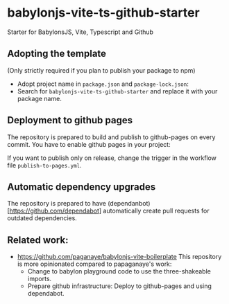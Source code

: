 # babylonjs-vite-ts-github-starter

Starter for BabylonsJS, Vite, Typescript and Github

## Adopting the template

(Only strictly required if you plan to publish your package to npm)
- Adopt project name in `package.json` and `package-lock.json`:
- Search for `babylonjs-vite-ts-github-starter` and replace it with your package name.

## Deployment to github pages
The repository is prepared to build and publish to github-pages on every commit.
You have to enable github pages in your project:

If you want to publish only on release, change the trigger in the workflow file `publish-to-pages.yml`.

## Automatic dependency upgrades
The repository is prepared to have (dependanbot)[https://github.com/dependabot] automatically create pull requests for outdated dependencies.

## Related work:
- https://github.com/paganaye/babylonjs-vite-boilerplate
  This repository is more opinionated compared to papaganaye's work:
  - Change to babylon playground code to use the three-shakeable imports.
  - Prepare github infrastructure: Deploy to github-pages and using dependabot.
